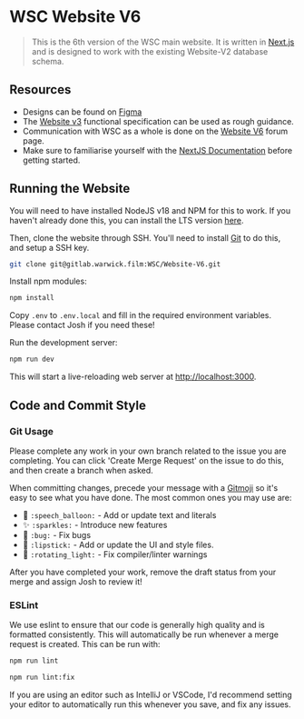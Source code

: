 # WSC Website V6
> This is the 6th version of the WSC main website. It is written in [Next.js](https://nextjs.org/) and is designed to work with the existing Website-V2 database schema.

## Resources
* Designs can be found on [Figma](https://www.figma.com/file/zXtnJxRgcaZmosPbCUGbGF/Website-V6?type=design&node-id=176-1667&mode=design&t=7zVnAXb6QF788p3H-0)
* The [Website v3](https://wiki.warwick.film/wiki/Functional_Spec_(Website_Version_3)) functional specification can be used as rough guidance.
* Communication with WSC as a whole is done on the [Website V6](https://discourse.warwick.film/t/website-v6/6548) forum page.
* Make sure to familiarise yourself with the [NextJS Documentation](https://nextjs.org/docs) before getting started.

## Running the Website
You will need to have installed NodeJS v18 and NPM for this to work. If you haven't already done this, you can install the LTS version [here](https://nodejs.org/en/download).

Then, clone the website through SSH. You'll need to install [Git](https://git-scm.com/downloads) to do this, and setup a SSH key.
```bash
git clone git@gitlab.warwick.film:WSC/Website-V6.git
```

Install npm modules:
```bash
npm install
```

Copy `.env` to `.env.local` and fill in the required environment variables. Please contact Josh if you need these!

Run the development server:
```bash
npm run dev
```

This will start a live-reloading web server at [http://localhost:3000](http://localhost:3000).

## Code and Commit Style
### Git Usage
Please complete any work in your own branch related to the issue you are completing. You can click 'Create Merge Request' on the issue to do this, and then create a branch when asked.

When committing changes, precede your message with a [Gitmoji](https://gitmoji.dev/) so it's easy to see what you have done. The most common ones you may use are:
* 💬 `:speech_balloon:` - Add or update text and literals
* ✨ `:sparkles:` - Introduce new features
* 🐛 `:bug:` - Fix bugs
* 💄 `:lipstick:` - Add or update the UI and style files.
* 🚨 `:rotating_light:` - Fix compiler/linter warnings

After you have completed your work, remove the draft status from your merge and assign Josh to review it!

### ESLint
We use eslint to ensure that our code is generally high quality and is formatted consistently. This will automatically be run whenever a merge request is created. This can be run with:
```bash
npm run lint
```

```bash
npm run lint:fix
```

If you are using an editor such as IntelliJ or VSCode, I'd recommend setting your editor to automatically run this whenever you save, and fix any issues.